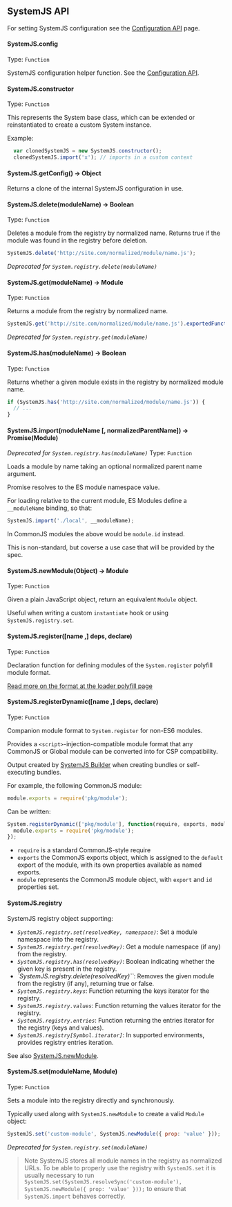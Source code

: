 ## SystemJS API

For setting SystemJS configuration see the [Configuration API](config-api.md) page.

#### SystemJS.config
Type: `Function`

SystemJS configuration helper function. See the [Configuration API](config-api.md).

#### SystemJS.constructor
Type: `Function`

This represents the System base class, which can be extended or reinstantiated to create a custom System instance.

Example:

```javascript
  var clonedSystemJS = new SystemJS.constructor();
  clonedSystemJS.import('x'); // imports in a custom context
```

#### SystemJS.getConfig() -> Object

Returns a clone of the internal SystemJS configuration in use.

#### SystemJS.delete(moduleName) -> Boolean
Type: `Function`

Deletes a module from the registry by normalized name.
Returns true if the module was found in the registry before deletion.

```javascript
SystemJS.delete('http://site.com/normalized/module/name.js');
```

_Deprecated for `System.registry.delete(moduleName)`_

#### SystemJS.get(moduleName) -> Module
Type: `Function`

Returns a module from the registry by normalized name.

```javascript
SystemJS.get('http://site.com/normalized/module/name.js').exportedFunction();
```

_Deprecated for `System.registry.get(moduleName)`_

#### SystemJS.has(moduleName) -> Boolean
Type: `Function`

Returns whether a given module exists in the registry by normalized module name.

```javascript
if (SystemJS.has('http://site.com/normalized/module/name.js')) {
  // ...
}
```

#### SystemJS.import(moduleName [, normalizedParentName]) -> Promise(Module)
_Deprecated for `System.registry.has(moduleName)`_
Type: `Function`

Loads a module by name taking an optional normalized parent name argument.

Promise resolves to the ES module namespace value.

For loading relative to the current module, ES Modules define a `__moduleName` binding, so that:

```javascript
SystemJS.import('./local', __moduleName);
```

In CommonJS modules the above would be `module.id` instead.

This is non-standard, but coverse a use case that will be provided by the spec.

#### SystemJS.newModule(Object) -> Module
Type: `Function`

Given a plain JavaScript object, return an equivalent `Module` object.

Useful when writing a custom `instantiate` hook or using `SystemJS.registry.set`.

#### SystemJS.register([name ,] deps, declare)
Type: `Function`

Declaration function for defining modules of the `System.register` polyfill module format.

[Read more on the format at the loader polyfill page](https://github.com/ModuleLoader/es6-module-loader/blob/v0.17.0/docs/system-register.md)

#### SystemJS.registerDynamic([name ,] deps, declare)
Type: `Function`

Companion module format to `System.register` for non-ES6 modules.

Provides a `<script>`-injection-compatible module format that any CommonJS or Global module can be converted into for CSP compatibility.

Output created by [SystemJS Builder](https://github.com/systemjs/builder) when creating bundles or self-executing bundles.

For example, the following CommonJS module:

```javascript
module.exports = require('pkg/module');
```

Can be written:

```javascript
System.registerDynamic(['pkg/module'], function(require, exports, module) {
  module.exports = require('pkg/module');
});
```

* `require` is a standard CommonJS-style require
* `exports` the CommonJS exports object, which is assigned to the `default` export of the module, with its own properties available as named exports.
* `module` represents the CommonJS module object, with `export` and `id` properties set.

#### SystemJS.registry

SystemJS registry object supporting:

- *`SystemJS.registry.set(resolvedKey, namespace)`*: Set a module namespace into the registry.
- *`SystemJS.registry.get(resolvedKey)`*: Get a module namespace (if any) from the registry.
- *`SystemJS.registry.has(resolvedKey)`*: Boolean indicating whether the given key is present in the registry.
- *`SystemJS.registry.delete(resolvedKey)``*: Removes the given module from the registry (if any), returning true or false.
- *`SystemJS.registry.keys`*: Function returning the keys iterator for the registry.
- *`SystemJS.registry.values`*: Function returning the values iterator for the registry.
- *`SystemJS.registry.entries`*: Function returning the entries iterator for the registry (keys and values).
- *`SystemJS.registry[Symbol.iterator]`*: In supported environments, provides registry entries iteration.

See also [SystemJS.newModule](#systemjsnewmoduleobject---module).

#### SystemJS.set(moduleName, Module)
Type: `Function`

Sets a module into the registry directly and synchronously.

Typically used along with `SystemJS.newModule` to create a valid `Module` object:

```javascript
SystemJS.set('custom-module', SystemJS.newModule({ prop: 'value' }));
```

_Deprecated for `System.registry.set(moduleName)`_

> Note SystemJS stores all module names in the registry as normalized URLs. To be able to properly use the registry with `SystemJS.set` it is usually necessary to run `SystemJS.set(SystemJS.resolveSync('custom-module'), SystemJS.newModule({ prop: 'value' }));` to ensure that `SystemJS.import` behaves correctly.

